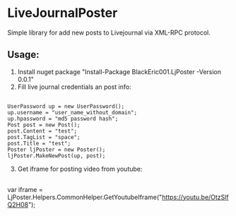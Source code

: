 # LiveJournalPoster
Simple library for add new posts to Livejournal via XML-RPC protocol.

## Usage: 

1. Install nuget package "Install-Package BlackEric001.LjPoster -Version 0.0.1"
2. Fill live journal credentials an post info:

##
    UserPassword up = new UserPassword();
    up.username = "user_name_without_domain";
    up.hpassword = "md5 password hash";
    Post post = new Post();
    post.Content = "test";
    post.TagList = "space";
    post.Title = "test";
    Poster ljPoster = new Poster();
    ljPoster.MakeNewPost(up, post);

3. Get iframe for posting video from youtube:

##
   var iframe = LjPoster.Helpers.CommonHelper.GetYoutubeIframe("https://youtu.be/OtzSlfQ2H08");


